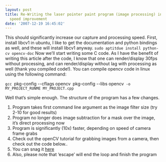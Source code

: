```yaml
---
layout: post
title: Re-Writing the laser pointer paint program (image processing) in C/C++ - 10x
  speed improvement
date: '2007-12-19 16:45:02'
---
```



 This should significantly increase our capture and processing speed. First, install libcv1 in ubuntu, I like to get the documentation and python bindings as well, and these will install libcv1 anyway. ` sudo aptitdue install python-cv opencv-doc ` Now we’ll start writing some C code. As I have the benefit of writing this article after the code, I know that one can render/display 30fps without processing, and can render/display without lag with processing as well (thank you compiled code!). You can compile opencv code in linux using the following command:

`gcc `pkg-config --cflags opencv` `pkg-config --libs opencv` -o MY_PROJECT_RUNME MY_PROJECT.cpp`

Well that’s simple enough. The structure of the program has a few changes.

1. Program takes first command line argument as the image filter size (try 2-10 for good results)
2. Program no longer does image subtraction for a mask over the image, it’s direct processing now
3. Program is significantly (10x) faster, depending on speed of camera frame grabs
4. Check out the openCV tutorial for grabbing images from a camera, then check out the code below..
5. You can snag it [here](http://www.hunterdavis.com/cam.cpp)
6. Also, please note that ‘escape’ will end the loop and finish the program


